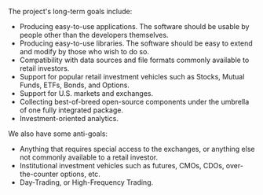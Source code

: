 The project's long-term goals include:
  * Producing easy-to-use applications. The software should be usable by people other than the developers themselves.
  * Producing easy-to-use libraries. The software should be easy to extend and modify by those who wish to do so.
  * Compatibility with data sources and file formats commonly available to retail investors.
  * Support for popular retail investment vehicles such as Stocks, Mutual Funds, ETFs, Bonds, and Options.
  * Support for U.S. markets and exchanges.
  * Collecting best-of-breed open-source components under the umbrella of one fully integrated package.
  * Investment-oriented analytics.

We also have some anti-goals:
  * Anything that requires special access to the exchanges, or anything else not commonly available to a retail investor.
  * Institutional investment vehicles such as futures, CMOs, CDOs, over-the-counter options, etc.
  * Day-Trading, or High-Frequency Trading.
